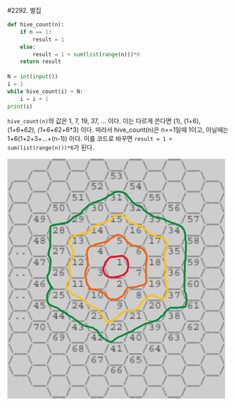 
#2292. 벌집
```python
def hive_count(n):
    if n == 1:
        result = 1
    else:
        result = 1 + sum(list(range(n)))*6
    return result

N = int(input())
i = 1
while hive_count(i) < N:
    i = i + 1
print(i)
```
`hive_count(n)`의 값은 
1,     7,      19,          37, ... 이다. 이는 다르게 쓴다면
(1), (1+6), (1+6+6*2), (1+6+6*2+6*3) 이다.
따라서 hive_count(n)은
n==1일때 1이고, 아닐때는
1+6(1+2+3+...+(n-1)) 이다.
이를 코드로 바꾸면
`result = 1 + sum(list(range(n)))*6`가 된다.


![벌집](./images/hive.png)